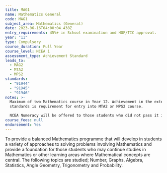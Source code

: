 ```yaml
---
title: MAG1
name: Mathematics General
code: MAG1
subject_area: Mathematics (General)
date: 2023-06-16T04:00:04.438Z
entry_requirements: 45%+ in School examination and HOF/TIC approval.
year: "11"
type: Compulsory
course_duration: Full Year
course_level: NCEA 1
assessment_type: Achievement Standard
leads_to:
  - MAG2
  - MTA2
  - MPS2
standards:
  - "91944"
  - "91945"
  - "91946"
notes: >-
  Maximum of two Mathematics course in Year 12. Achievement in the external
  standards is requirement for entry into MTA2 or MPS2 course.

  NCEA Numeracy will be offered to those students who did not pass it in Year 10.
course_fees: null
endorsement: Yes
---
```

To provide a balanced Mathematics programme that will develop in students a variety of approaches to solving problems involving Mathematics and provide a foundation for those students who may continue studies in Mathematics or other learning areas where Mathematical concepts are central. The following topics are studied; Number, Graphs, Algebra, Statistics, Angle Geometry, Trigonometry and Probability.

